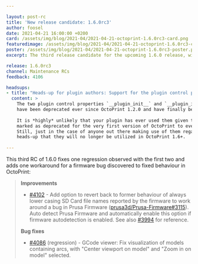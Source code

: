 ```yaml
---

layout: post-rc
title: 'New release candidate: 1.6.0rc3'
author: foosel
date: 2021-04-21 16:00:00 +0200
card: /assets/img/blog/2021-04/2021-04-21-octoprint-1.6.0rc3-card.png
featuredimage: /assets/img/blog/2021-04/2021-04-21-octoprint-1.6.0rc3-card.png
poster: /assets/img/blog/2021-04/2021-04-21-octoprint-1.6.0rc3-poster.png
excerpt: The third release candidate for the upcoming 1.6.0 release, with a one fix of a regression and one work around for a discovered firmware bug.

release: 1.6.0rc3
channel: Maintenance RCs
feedback: 4106

headsups:
- title: "Heads-up for plugin authors: Support for the plugin control properties `__plugin_init__` and `__plugin_implementations__` (plural!) has been removed"
  content: >
    The two plugin control properties `__plugin_init__` and `__plugin_implementations__` (note the plural!)
    have been deprecated ever since OctoPrint 1.2.0 and have finally been removed.
  
    It is *highly* unlikely that your plugin has ever used them given that they were already
    marked as deprecated for the very first version of OctoPrint to ever even support plugins. 
    Still, just in the case of anyone out there making use of them regardless, here's a 
    heads-up that they will no longer be utilized in OctoPrint 1.6+.
    
---
```


This third RC of 1.6.0 fixes one regression observed with the first two and adds one
workaround for a firmware bug discovered to fixed behaviour in OctoPrint:

> **Improvements**
> 
>   * [#4102](https://github.com/OctoPrint/OctoPrint/pull/4102) - Add option to revert back to former behaviour of always lower casing SD Card file names reported by the firmware to work around a bug in Prusa Firmware ([prusa3d/Prusa-Firmware#3115](https://github.com/prusa3d/Prusa-Firmware/issues/3115)). Auto detect Prusa Firmware and automatically enable this option if firmware autodetection is enabled. See also [#3994](https://github.com/OctoPrint/OctoPrint/issues/3994) for reference.
> 
> **Bug fixes**
>  
>   * [#4086](https://github.com/OctoPrint/OctoPrint/issues/4086) (regression) - GCode viewer: Fix visualization of models containing arcs, with "Center viewport on model" and "Zoom in on model" selected.